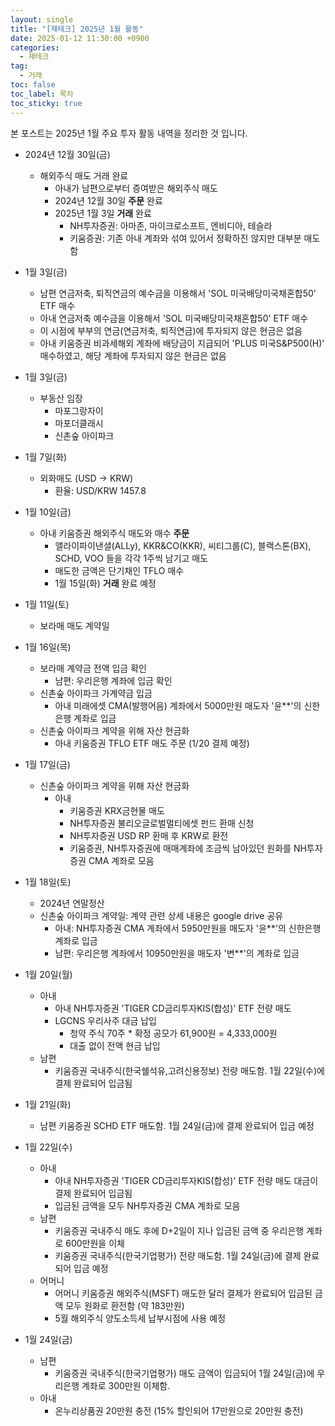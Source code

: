 ```yaml
---
layout: single
title: "[재테크] 2025년 1월 활동"
date: 2025-01-12 11:30:00 +0900
categories: 
  - 재테크
tag: 
  - 거래
toc: false
toc_label: 목차
toc_sticky: true
---
```


본 포스트는 2025년 1월 주요 투자 활동 내역을 정리한 것 입니다.

* 2024년 12월 30일(금)
  - 해외주식 매도 거래 완료
    - 아내가 남편으로부터 증여받은 해외주식 매도 
    - 2024년 12월 30일 **주문** 완료
    - 2025년 1월 3일 **거래** 완료
      - NH투자증권: 아마존, 마이크로소프트, 엔비디아, 테슬라
      - 키움증권: 기존 아내 계좌와 섞여 있어서 정확하진 않지만 대부분 매도함

* 1월 3일(금)
  - 남편 연금저축, 퇴직연금의 예수금을 이용해서 'SOL 미국배당미국채혼합50' ETF 매수
  - 아내 연금저축 예수금을 이용해서 'SOL 미국배당미국채혼합50' ETF 매수
  - 이 시점에 부부의 연금(연금저축, 퇴직연금)에 투자되지 않은 현금은 없음
  - 아내 키움증권 비과세해외 계좌에 배당금이 지급되어 'PLUS 미국S&P500(H)' 매수하였고, 해당 계좌에 투자되지 않은 현금은 없음 

* 1월 3일(금)
  - 부동산 임장
    - 마포그랑자이
    - 마포더클래시
    - 신촌숲 아이파크

* 1월 7일(화)
  - 외화매도 (USD -> KRW)
    - 환율: USD/KRW 1457.8

* 1월 10일(금)
  - 아내 키움증권 해외주식 매도와 매수 **주문**
    - 앨라이파이낸셜(ALLy), KKR&CO(KKR), 씨티그룹(C), 블랙스톤(BX), SCHD, VOO 들을 각각 1주씩 남기고 매도
    - 매도한 금액은 단기채인 TFLO 매수
    - 1월 15일(화) **거래** 완료 예정

* 1월 11일(토)
  - 보라매 매도 계약일

* 1월 16일(목)
  - 보라매 계약금 전액 입금 확인
    - 남편: 우리은행 계좌에 입금 확인
  - 신촌숲 아이파크 가계약금 입금
    - 아내 미래에셋 CMA(발행어음) 계좌에서 5000만원 매도자 '윤**'의 신한은행 계좌로 입금 
  - 신촌숲 아이파크 계약을 위해 자산 현금화
    - 아내 키움증권 TFLO ETF 매도 주문 (1/20 결제 예정)

* 1월 17일(금)
  - 신촌숲 아이파크 계약을 위해 자산 현금화
    - 아내
      - 키움증권 KRX금현물 매도
      - NH투자증권 불리오글로벌멀티에셋 펀드 환매 신청
      - NH투자증권 USD RP 환매 후 KRW로 환전
      - 키움증권, NH투자증권에 매매계좌에 조금씩 남아있던 원화를 NH투자증권 CMA 계좌로 모음

* 1월 18일(토)
  - 2024년 연말정산
  - 신촌숲 아이파크 계약일: 계약 관련 상세 내용은 google drive 공유
    - 아내: NH투자증권 CMA 계좌에서 5950만원을 매도자 '윤**'의 신한은행 계좌로 입금
    - 남편: 우리은행 계좌에서 10950만원을 매도자 '변**'의 계좌로 입금

* 1월 20일(월)
  - 아내
    - 아내 NH투자증권 'TIGER CD금리투자KIS(합성)' ETF 전량 매도
    - LGCNS 우리사주 대금 납입
      - 청약 주식 70주 * 확정 공모가 61,900원 = 4,333,000원
      - 대출 없이 전액 현금 납입
  - 남편
    - 키움증권 국내주식(한국쉘석유,고려신용정보) 전량 매도함. 1월 22일(수)에 결제 완료되어 입금됨
 
* 1월 21일(화)
  - 남편 키움증권 SCHD ETF 매도함. 1월 24일(금)에 결제 완료되어 입금 예정

* 1월 22일(수)
  - 아내
    - 아내 NH투자증권 'TIGER CD금리투자KIS(합성)' ETF 전량 매도 대금이 결제 완료되어 입금됨
    - 입금된 금액을 모두 NH투자증권 CMA 계좌로 모음
  - 남편
    - 키움증권 국내주식 매도 후에 D+2일이 지나 입금된 금액 중 우리은행 계좌로 600만원을 이체
    - 키움증권 국내주식(한국기업평가) 전량 매도함. 1월 24일(금)에 결제 완료되어 입금 예정 
  - 어머니
    - 어머니 키움증권 해외주식(MSFT) 매도한 달러 결제가 완료되어 입금된 금액 모두 원화로 환전함 (약 183만원)
    - 5월 해외주식 양도소득세 납부시점에 사용 예정

* 1월 24일(금)
  - 남편
    - 키움증권 국내주식(한국기업평가) 매도 금액이 입금되어 1월 24일(금)에 우리은행 계좌로 300만원 이체함. 
  - 아내
    - 온누리상품권 20만원 충전 (15% 할인되어 17만원으로 20만원 충전)